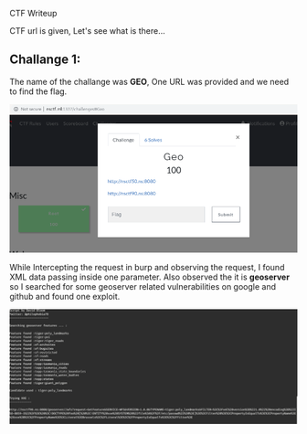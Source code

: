 
CTF Writeup

CTF url is given, Let's see what is there\...

## Challange 1:

The name of the challange was **GEO**, One URL was provided and we need to find the flag.

![](./media/1.png)

While Intercepting the request in burp and observing the request, I found XML data passing inside one parameter. Also observed the it is **geoserver** so I searched for some geoserver related vulnerabilities on google and github and found one exploit.

![](./media/2.png)

